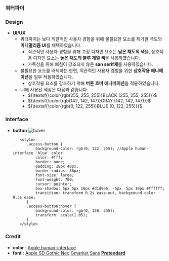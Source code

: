 ### 쿼터파이

### Design
+ **UI/UX**
  + 쿼터파이는 보다 직관적인 사용자 경험을 위해 불필요한 요소를 제거한 극도의 **미니멀리즘 UI**를 채택하였습니다.
    + 직관적인 사용자 경험을 위해 고정 디자인 요소는 **낮은 채도의 색**을, 상호작용 디자인 요소는 **높은 채도의 블루 계열 색**을 사용하였습니다.
    + 가독성을 위해 삐침이 강조되지 않은 **san serif체**를 사용하였습니다.
  + 불필요한 요소를 배제하는 한편, 직관적인 사용자 경험을 위한 **상호작용 애니메이션**을 일부 적용하였습니다.
    + 상호작용 요소를 강조하기 위해 **버튼 호버 애니메이션**을 적용하였습니다.
  + UI에 사용된 색상은 다음과 같습니다.
    + ${\textsf{\color{rgb(255, 255, 255)}BLACK (255, 255, 255)}}$
    + ${\textsf{\color{rgb(142, 142, 147)}GRAY (142, 142, 147)}}$
    + ${\textsf{\color{rgb(0, 122, 255)}BLUE (0, 122, 255)}}$
      
### Interface
+ **button**
  ![hover](https://github.com/qpi-labels/qpi-labels.github.io/blob/cf5ccdca1aae841e1974f232eabb6522db81e396/image%20source/hover.gif)
  ```
     <style>
        .access-button {
            background-color: rgb(0, 122, 255); //Apple human-interface 'blue' color
            color: #fff;
            border: none;
            padding: 18px 40px;
            border-radius: 36px;
            font-size: large;
            font-weight: 700;
            cursor: pointer;
            box-shadow: 5px 5px 10px #d1d9e6, -5px -5px 10px #ffffff;
            transition: transform 0.2s ease-out, background-color 0.3s ease;
        }
        .access-button:hover {
            background-color: rgb(0, 150, 255);
            transform: scale(1.05);
        }
     </style>
  ```

### Credit
+ **color** : [Apple human-interface](https://developer.apple.com/design/human-interface-guidelines/color)
+ **font** : [Apple SD Gothic Neo](https://support.apple.com/ko-kr/103203) [Gmarket Sans](https://corp.gmarket.com/fonts/) [**Pretendard**](https://github.com/orioncactus/pretendard)
